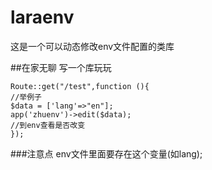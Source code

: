 # laraenv
这是一个可以动态修改env文件配置的类库

##在家无聊 写一个库玩玩

    Route::get("/test",function (){
    //举例子
    $data = ['lang'=>"en"];
    app('zhuenv')->edit($data);
    //到env查看是否改变
    });

###注意点  env文件里面要存在这个变量(如lang);
